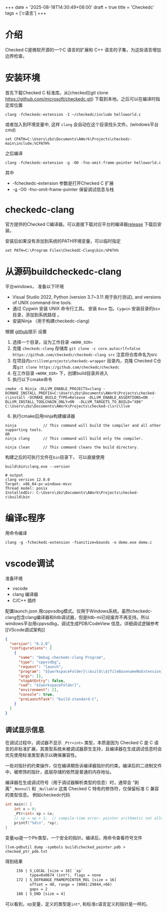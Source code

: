 +++
date = '2025-08-18T14:30:49+08:00'
draft = true
title = 'Checkedc'
tags = ['c语言']
+++

# 介绍
Checked C是微软开源的一个C 语言的扩展和 C++ 语言的子集，为这些语言增加边界检查。

# 安装环境
首先下载Checked C 标准库。从[checked](git clone https://github.com/microsoft/checkedc.git) 下载到本地。之后可以在编译时指定库位置 
```
clang -fcheckedc-extension -I ~/checkedc/include helloworld.c
```

或者加入到环境变量中, 这样 `clang` 会自动在这个目录找头文件。(windows平台cmd)
```shell
set CPATH=C:\Users\zbz\Documents\AWork\Projects\checkedc-main\include;%CPATH%
```
之后编译
```shell
clang -fcheckedc-extension -g -O0 -fno-omit-frame-pointer helloworld.c
```

其中 
- -fcheckedc-extension 参数是打开Checked C 扩展
- -g -O0 -fno-omit-frame-pointer  保留调试信息与栈


# checkedc-clang
官方提供的Checked C编译器。可以直接下载对应平台的编译器[release](https://github.com/checkedc/checkedc-clang/releases)  下载后安装。

安装后如果没有添加到系统的PATH环境变量，可以临时指定
```
set PATH=C:\Program Files\CheckedC-Clang\bin;%PATH%
```

# 从源码buildcheckedc-clang 
平台windows， 准备以下环境

- Visual Studio 2022, Python (version 3.7~3.11 用于执行测试), and versions of UNIX command-line tools.
- 通过 Cygwin 安装 UNIX 命令行工具。 安装 `Base` 包。`Cygwin` 安装目录的`bin` 目录，添加到系统路径 。
- 安装Ninja （用于构建checkedc-clang)

根据 [github](https://github.com/checkedc/checkedc-clang/blob/main/clang/docs/checkedc/Setup-and-Build.md)提示 设置

1. 选择一个目录，设为工作目录 `<WORK_DIR>`
2. 克隆 `checkedc-clang` 存储库  `git clone -c core.autocrlf=false https://github.com/checkedc/checkedc-clang src`  注意将仓库命名为src
3. 在项目内`src\llvm\projects\checkedc-wrapper` 目录内，克隆 Checked C仓库`git clone https://github.com/checkedc/checkedc`
4. 在工作目录 `<WORK_DIR>` 下，创建build目录并进入
5. 执行以下cmake命令

```
cmake -G Ninja -DLLVM_ENABLE_PROJECTS=clang -DCMAKE_INSTALL_PREFIX=C:\Users\zbz\Documents\AWork\Projects\checked-c\install -DCMAKE_BUILD_TYPE=Release -DLLVM_ENABLE_ASSERTIONS=ON  -DLLVM_INSTALL_TOOLCHAIN_ONLY=ON  -DLLVM_TARGETS_TO_BUILD="X86" C:\Users\zbz\Documents\AWork\Projects\checked-c\src\llvm
```

6.  执行cmake后用ninja构建编译器
```
ninja            // This command will build the compiler and all other supporting tools.
OR
ninja clang      // This command will build only the compiler.

ninja clean      // This command cleans the build directory.
```

构建之后的可执行文件在`bin`目录下， 可以直接使用
```
build\bin\clang.exe --version

# output
clang version 12.0.0 
Target: x86_64-pc-windows-msvc
Thread model: posix
InstalledDir: C:\Users\zbz\Documents\AWork\Projects\checked-c\build\bin
```


# 编译c程序
用命令编译
```
clang -g -fcheckedc-extension -fsanitize=bounds -o demo.exe demo.c
```

# vscode调试
准备环境
- vscode
- clang 编译器
- C/C++ 插件

配置launch.json 用cppvsdbg模式。仅用于Windows系统。虽然checkedc-clang包含clang编译器和lldb调试器，但是lldb-mi已经废弃不再支持。所以windows平台用cppvsdbg，调试生成PDB/CodeView 信息。详细调试逻辑参考[[VScode调试架构]]

```json
{
  "version": "0.2.0",
  "configurations": [
    {
      "name": "Debug checkedc-clang Program",
      "type": "cppvsdbg",
      "request": "launch",
      "program": "${workspaceFolder}\\build\\${fileBasenameNoExtension}.exe",
      "args": [],
      "stopAtEntry": false,
      "cwd": "${workspaceFolder}",
      "environment": [],
      "console": true,
      "preLaunchTask": "build-standard-C",
    }
  ]
}
```

## 调试显示信息
在调试过程中，调试器不显示 `_Ptr<int>` 类型，本质是因为 Checked C 是 C 语言的非标准扩展，其类型系统未被调试器原生支持，且编译器在生成调试信息时会优先使用标准类型表示以确保兼容性。

一些对指针的约束操作，仅在编译期告诉编译器指针的约束。编译后的二进制文件中，被修饰的指针，底层存储的依然是普通的内存地址。


编译器在生成调试符号（用于调试器解析类型的信息）时，通常会 “剥离” `_Nonnull` 和 `_Nullable` 这类 Checked C 特有的修饰符，仅保留标准 C 兼容的类型信息。 例如checkedc代码
```c
int main() {
    int x = 0;
    _Ptr<int> xp = &x;
    // xp = xp + 1;  // compile-time error: pointer arithmetic not allowed on _Ptr
    printf("%d\n", *xp);
}
```
变量xp是一个Ptr类型，一个安全的指针。编译后，用命令查看符号文件
```
llvm-pdbutil dump -symbols build\checked_pointer.pdb > checked_ptr_pdb.txt
```
得到结果
```txt
     156 | S_LOCAL [size = 16] `xp`
           type=0x0674 (int*), flags = none
     172 | S_DEFRANGE_FRAMEPOINTER_REL [size = 16]
           offset = 40, range = [0001:29844,+66)
           gaps = 2
     188 | S_END [size = 4]
```

可以看到，xp变量，定义的类型是`int*`, 和标准c语言定义的指针是一样的。